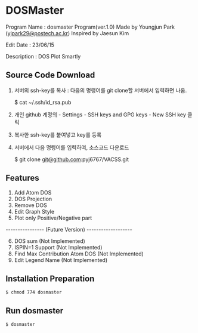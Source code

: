 # DOSMaster
Program Name : dosmaster Program(ver.1.0)
Made by Youngjun Park (yjpark29@postech.ac.kr)
Inspired by Jaesun Kim

Edit Date : 23/06/15

Description : DOS Plot Smartly

## Source Code Download

   1) 서버의 ssh-key를 복사 : 다음의 명령어를 git clone할 서버에서 입력하면 나옴.
   
   
         $ cat ~/.ssh/id_rsa.pub
   3) 개인 github 계정의 - Settings - SSH keys and GPG keys - New SSH key 클릭
   4) 복사한 ssh-key를 붙여넣고 key를 등록
   5) 서버에서 다음 명령어를 입력하여, 소스코드 다운로드
   
         $ git clone git@github.com:pyj6767/VACSS.git


## Features
1) Add Atom DOS
2) DOS Projection
3) Remove DOS
4) Edit Graph Style
5) Plot only Positive/Negative part

---------------- (Future Version) -------------------

6) DOS sum (Not Implemented)
7) ISPIN=1 Support (Not Implemented)
8) Find Max Contribution Atom DOS (Not Implemented)
9) Edit Legend Name (Not Implemented)

## Installation Preparation


    $ chmod 774 dosmaster

## Run dosmaster


    $ dosmaster
